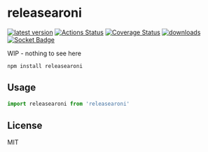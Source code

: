 # releasearoni
[![latest version](https://img.shields.io/npm/v/releasearoni.svg)](https://www.npmjs.com/package/releasearoni)
[![Actions Status](https://github.com/bcomnes/releasearoni/workflows/tests/badge.svg)](https://github.com/bcomnes/releasearoni/actions)
[![Coverage Status](https://coveralls.io/repos/github/bcomnes/releasearoni/badge.svg?branch=master)](https://coveralls.io/github/bcomnes/releasearoni?branch=master)
[![downloads](https://img.shields.io/npm/dm/releasearoni.svg)](https://npmtrends.com/releasearoni)
[![Socket Badge](https://socket.dev/api/badge/npm/package/releasearoni)](https://socket.dev/npm/package/releasearoni)

WIP - nothing to see here

```
npm install releasearoni
```

## Usage

``` js
import releasearoni from 'releasearoni'
```

## License

MIT
